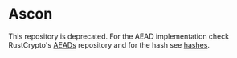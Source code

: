 # Ascon

This repository is deprecated. For the AEAD implementation check RustCrypto's
[AEADs](https://github.com/RustCrypto/AEADs/) repository and for the hash see
[hashes](https://github.com/RustCrypto/hashes/).